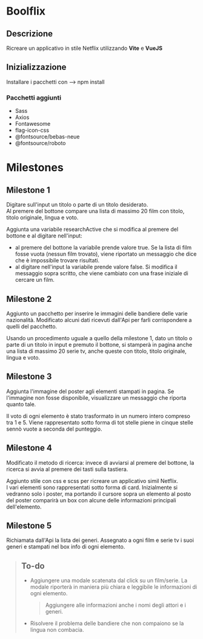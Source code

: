# Boolflix

## Descrizione

Ricreare un applicativo in stile Netflix utilizzando **Vite** e **VueJS**

## Inizializzazione

Installare i pacchetti con  -->  npm install

### Pacchetti aggiunti

- Sass
- Axios
- Fontawesome
- flag-icon-css
- @fontsource/bebas-neue
- @fontsource/roboto

# Milestones

## Milestone 1

Digitare sull'input un titolo o parte di un titolo desiderato.  
Al premere del bottone compare una lista di massimo 20 film con titolo, titolo originale, lingua e voto.

Aggiunta una variabile researchActive che si modifica al premere del bottone e al digitare nell'input:
- al premere del bottone la variabile prende valore true. Se la lista di film fosse vuota (nessun film trovato), viene riportato un messaggio che dice che è impossibile trovare risultati.
- al digitare nell'input la variabile prende valore false. Si modifica il messaggio sopra scritto, che viene cambiato con una frase iniziale di cercare un film.

## Milestone 2

Aggiunto un pacchetto per inserire le immagini delle bandiere delle varie nazionalità. Modificato alcuni dati ricevuti dall'Api per farli corrispondere a quelli del pacchetto.

Usando un procedimento uguale a quello della milestone 1, dato un titolo o parte di un titolo in input e premuto il bottone, si stamperà in pagina anche una lista di massimo 20 serie tv, anche queste con titolo, titolo originale, lingua e voto.

## Milestone 3

Aggiunta l'immagine del poster agli elementi stampati in pagina. Se l'immagine non fosse disponibile, visualizzare un messaggio che riporta quanto tale.

Il voto di ogni elemento è stato trasformato in un numero intero compreso tra 1 e 5. Viene rappresentato sotto forma di tot stelle piene in cinque stelle sennò vuote a seconda del punteggio.

## Milestone 4

Modificato il metodo di ricerca: invece di avviarsi al premere del bottone, la ricerca si avvia al premere dei tasti sulla tastiera.

Aggiunto stile con css e scss per ricreare un applicativo simil Netflix.  
I vari elementi sono rappresentati sotto forma di card. Inizialmente si vedranno solo i poster, ma portando il cursore sopra un elemento al posto del poster comparirà un box con alcune delle informazioni principali dell'elemento.

## Milestone 5

Richiamata dall'Api la lista dei generi. Assegnato a ogni film e serie tv i suoi generi e stampati nel box info di ogni elemento.

> ## To-do
> 
> - Aggiungere una modale scatenata dal click su un film/serie. La modale riporterà in maniera più chiara e leggibile le informazioni di ogni elemento.  
>    > Aggiungere alle informazioni anche i nomi degli attori e i generi.
> - Risolvere il problema delle bandiere che non compaiono se la lingua non combacia.  